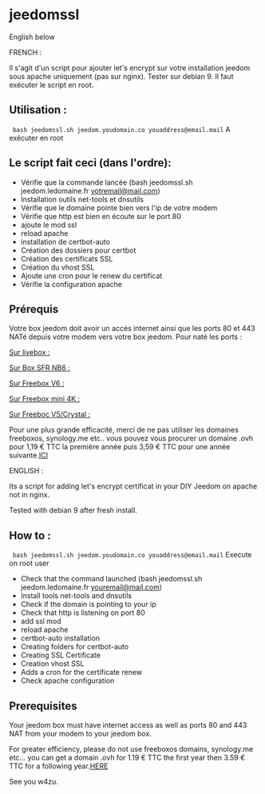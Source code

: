 # jeedomssl
English below

FRENCH : 

Il s'agit d'un script pour ajouter let's encrypt sur votre installation jeedom sous apache uniquement (pas sur nginx).
Tester sur debian 9.
Il faut exécuter le script en root.

## Utilisation  : 
``` bash jeedomssl.sh jeedom.youdomain.co youaddress@email.mail```
A exécuter en root 

## Le script fait ceci (dans l'ordre): 
* Vérifie que la commande lancée (bash jeedomssl.sh jeedom.ledomaine.fr  votremail@mail.com)
* Installation outils net-tools et dnsutils
* Vérifie que le domaine pointe bien vers l'ip de votre modem
* Vérifie que http est bien en écoute sur le port 80
* ajoute le mod ssl
* reload apache
* installation de certbot-auto
* Création des dossiers pour certbot
* Création des certificats SSL
* Création du vhost SSL
* Ajoute une cron pour le renew du certificat
* Vérifie la configuration apache

## Prérequis 
Votre box jeedom doit avoir un accès internet ainsi que les ports 80 et 443 NATé depuis votre modem vers votre box jeedom.
Pour naté les ports : 

[Sur livebox :](https://assistance.orange.fr/livebox-modem/toutes-les-livebox-et-modems/installer-et-utiliser/piloter-et-parametrer-votre-materiel/le-parametrage-avance-reseau-nat-pat-ip/configurer-des-regles-nat-pat/livebox-2-configurer-les-regles-nat-pour-l-utilisation-d-un-jeu-ou-d-une-application-serveur_18998-19118)

[Sur Box SFR NB6 :](https://assistance.sfr.fr/internet-et-box/box-nb6/heberger-site-box.html)

[Sur Freebox V6 :](https://www.cartelectronic.fr/blog/?p=2167)

[Sur Freebox mini 4K :](http://supertos.free.fr/supertos.php?page=1688)

[Sur Freeboc V5/Crystal :](http://supertos.free.fr/supertos.php?page=1686)

Pour une plus grande efficacité, merci de ne pas utiliser les domaines freeboxos, synology.me etc.. vous pouvez vous procurer un domaine .ovh pour 1,19 € TTC la première année puis 3,59 € TTC pour une année suivante.[ICI](https://www.ovh.com/fr/domaines/dotovh.xml)

ENGLISH  : 

Its a script for adding let's encrypt certificat in your DIY Jeedom on apache not in nginx.

Tested with debian 9 after fresh install.


## How to : 
``` bash jeedomssl.sh jeedom.youdomain.co youaddress@email.mail```
Execute on root user

* Check that the command launched (bash jeedomssl.sh jeedom.ledomaine.fr youremail@mail.com)
* Install tools net-tools and dnsutils
* Check if the domain is pointing to your ip 
* Check that http is listening on port 80
* add ssl mod
* reload apache
* certbot-auto installation
* Creating folders for certbot-auto
* Creating SSL Certificate
* Creation vhost SSL
* Adds a cron for the certificate renew
* Check apache configuration

## Prerequisites
Your jeedom box must have internet access as well as ports 80 and 443 NAT from your modem to your jeedom box. 

For greater efficiency, please do not use freeboxos domains, synology.me etc... you can get a domain .ovh for 1.19 € TTC the first year then 3.59 € TTC for a following year.[HERE](https://www.ovh.com/fr/domaines/dotovh.xml)


See you
w4zu.
